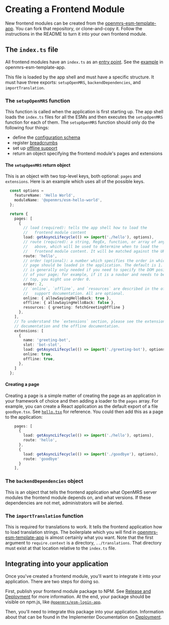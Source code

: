 # Creating a Frontend Module

New frontend modules can be created from the
[openmrs-esm-template-app](https://github.com/openmrs/openmrs-esm-template-app).
You can fork that repository, or clone-and-copy it. Follow the instructions
in the README to turn it into your own frontend module.

## The `index.ts` file

All frontend modules have an `index.ts` as an
[entry point](https://webpack.js.org/concepts/entry-points/).
See the [example](https://github.com/openmrs/openmrs-esm-template-app/blob/master/src/index.ts)
in openmrs-esm-template-app.

This file is loaded by the app shell and must have a specific structure.
It must have three exports:
`setupOpenMRS`, `backendDependencies`, and `importTranslation`.

### The `setupOpenMRS` function

This function is called when the application is first starting up. The
app shell loads the `index.ts` files for all the ESMs and then executes
the `setupOpenMRS` function for each of them. The `setupOpenMRS` function
should only do the following four things:

- define the [configuration schema](config.md)
- register [breadcrumbs](breadcrumbs.md)
- set up [offline support](offline.md)
- return an object specifying the frontend module's pages and extensions

#### The `setupOpenMRS` return object

This is an object with two top-level keys, both optional: `pages` and `extensions`.
Here is an example which uses all of the possible keys.

```typescript
  const options =
    featureName: 'Hello World',
    moduleName: '@openmrs/esm-hello-world',
  };

  return {
    pages: [
      {
        // load (required): tells the app shell how to load the
        //   frontend module content
        load: getAsyncLifecycle(() => import('./hello'), options),
        // route (required): a string, RegEx, function, or array of any of the
        //   above, which will be used to determine when to load the
        //   frontend module content. It will be matched against the URL path.
        route: 'hello',
        // order (optional): a number which specifies the order in which the
        // page should be loaded in the application. The default is 1. This
        // is generally only needed if you need to specify the DOM position
        // of your page; for example, if it is a navbar and needs to be at the
        // top, you might use order 0.
        order: 2,
        // `online`, `offline`, and `resources` are described in the offline
        //   support documentation. All are optional.
        online: { allowSayingHelloBack: true },
        offline: { allowSayingHelloBack: false },
        resources: { greeting: fetchGreetingOffline }
      },
    ],
    // To understand the `extensions` section, please see the extensions
    // documentation and the offline documentation.
    extensions: [
      {
        name: 'greeting-bot',
        slot: 'bot-slot',
        load: getAsyncLifecycle(() => import('./greeting-bot'), options),
        online: true,
        offline: true,
      },
    ]
  };
```

#### Creating a page

Creating a page is a simple matter of creating the page as an application
in your framework of choice and then adding a loader to the `pages` array.
For example, you can create a React application as the default export
of a file `goodbye.tsx`. See
[`hello.tsx`](https://github.com/openmrs/openmrs-esm-template-app/blob/master/src/hello.tsx)
for reference. You could then add this as a page to the application:

```typescript
    pages: [
      {
        load: getAsyncLifecycle(() => import('./hello'), options),
        route: 'hello',
      },
      {
        load: getAsyncLifecycle(() => import('./goodbye'), options),
        route: 'goodbye'
      }
    ],
```

### The `backendDependencies` object

This is an object that tells the frontend application what OpenMRS server modules
the frontend module depends on, and what versions. If these dependencies are not
met, administrators will be alerted.

### The `importTranslation` function

This is required for translations to work. It tells the frontend application
how to load translation strings. The boilerplate which you will find in
[openmrs-esm-template-app](https://github.com/openmrs/openmrs-esm-template-app/blob/master/src/index.ts)
is almost certainly what you want. Note that the first argument to
`require.context` is a directory, `../translations`.
That directory must exist at that location relative to the `index.ts` file.

## Integrating into your application

Once you've created a frontend module, you'll want to integrate it into your
application. There are two steps for doing so.

First, publish your frontend module package to NPM. See
[Release and Deployment](../getting_started/release_and_deployment.md)
for more information. At the end, your package should be visible on npm.js,
like [`@openmrs/esm-login-app`](https://www.npmjs.com/package/@openmrs/esm-login-app).

Then, you'll need to integrate this package into your application.
Information about that can be found in the Implementer Documentation on
[Deployment](https://wiki.openmrs.org/display/projects/3.x+Implementer+Documentation).

